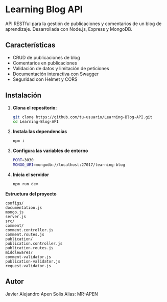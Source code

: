# Learning Blog API

API RESTful para la gestión de publicaciones y comentarios de un blog de aprendizaje. Desarrollada con Node.js, Express y MongoDB.

## Características

- CRUD de publicaciones de blog
- Comentarios en publicaciones
- Validación de datos y limitación de peticiones
- Documentación interactiva con Swagger
- Seguridad con Helmet y CORS

## Instalación

1. **Clona el repositorio:**
   ```bash
   git clone https://github.com/tu-usuario/Learning-Blog-API.git
   cd Learning-Blog-API

2. **Instala las dependencias**
    ```bash
    npm i

3. **Configura las variables de entorno**
    ```bash
   PORT=3030
   MONGO_URI=mongodb://localhost:27017/learning-blog

4. **Inicia el servidor**
    ```bash
   npm run dev


**Estructura del proyecto**

    configs/
    documentation.js
    mongo.js
    server.js
    src/
    comment/
    comment.controller.js
    comment.routes.js
    publication/
    publication.controller.js
    publication.routes.js
    middlewares/
    comment-validator.js
    publication-validator.js
    request-validator.js

## Autor
Javier Alejandro Apen Solis
Alias: MR-APEN